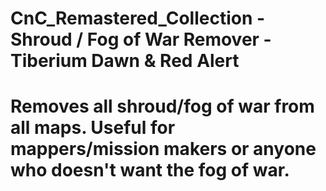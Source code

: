 # CnC_Remastered_Collection - Shroud / Fog of War Remover - Tiberium Dawn & Red Alert
# Removes all shroud/fog of war from all maps. Useful for mappers/mission makers or anyone who doesn't want the fog of war.